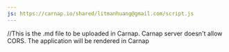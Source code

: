 ```yaml
---
js: https://carnap.io/shared/litmanhuang@gmail.com/script.js
---
```


//This is the .md file to be uploaded in Carnap. Carnap server doesn't allow CORS. The application will be rendered in Carnap